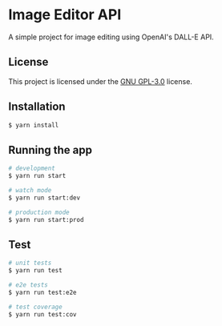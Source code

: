# Image Editor API

A simple project for image editing using OpenAI's DALL-E API.

## License

This project is licensed under the [GNU GPL-3.0](https://github.com/ErtyumPX/image-editor-api/blob/main/LICENSE) license.


## Installation

```bash
$ yarn install
```


## Running the app

```bash
# development
$ yarn run start

# watch mode
$ yarn run start:dev

# production mode
$ yarn run start:prod
```


## Test

```bash
# unit tests
$ yarn run test

# e2e tests
$ yarn run test:e2e

# test coverage
$ yarn run test:cov
```
